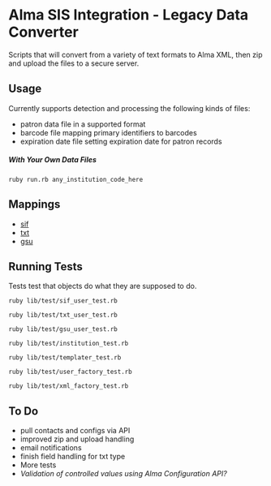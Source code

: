# Alma SIS Integration - Legacy Data Converter

Scripts that will convert from a variety of text formats to Alma XML, then zip and upload the files to a secure server.

## Usage

Currently supports detection and processing the following kinds of files:

+ patron data file in a supported format
+ barcode file mapping primary identifiers to barcodes
+ expiration date file setting expiration date for patron records

##### With Your Own Data Files

`ruby run.rb any_institution_code_here`

## Mappings

+ [sif](https://github.com/mksndz/alma-user-integration-legacy-converter/blob/master/lib/objects/sif_user.rb#L17)
+ [txt](https://github.com/mksndz/alma-user-integration-legacy-converter/blob/master/lib/objects/txt_user.rb#L9)
+ [gsu](https://github.com/mksndz/alma-user-integration-legacy-converter/blob/master/lib/objects/gsu_user.rb#L8)

## Running Tests

Tests test that objects do what they are supposed to do.

`ruby lib/test/sif_user_test.rb`

`ruby lib/test/txt_user_test.rb`

`ruby lib/test/gsu_user_test.rb`

`ruby lib/test/institution_test.rb`

`ruby lib/test/templater_test.rb`

`ruby lib/test/user_factory_test.rb`

`ruby lib/test/xml_factory_test.rb`

## To Do
+ pull contacts and configs via API
+ improved zip and upload handling
+ email notifications
+ finish field handling for txt type
+ More tests
+ _Validation of controlled values using Alma Configuration API?_

